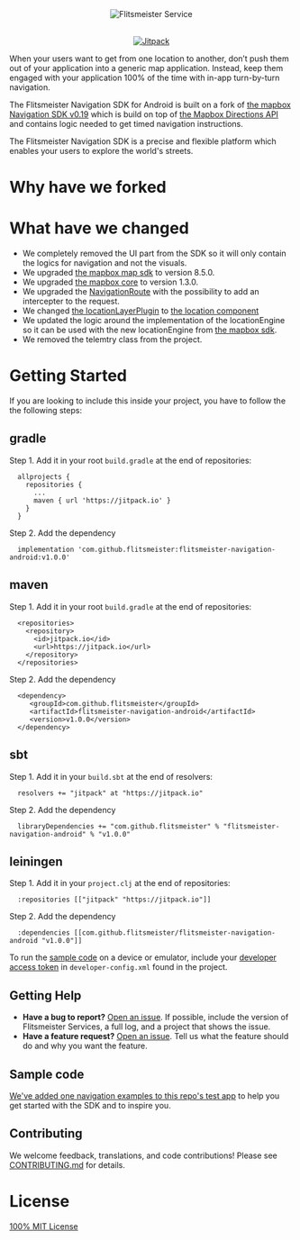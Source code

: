 <div align="center">
  <img src="https://github.com/flitsmeister/flitsmeister-navigation-android/blob/master/.github/splash-image.png?raw=true" alt="Flitsmeister Service">
</div>
<br>
<p align="center">
  <a href="https://jitpack.io/#flitsmeister/flitsmeister-navigation-android">
    <img src="https://jitpack.io/v/flitsmeister/flitsmeister-navigation-android.svg"
         alt="Jitpack">
  </a>
</p>

When your users want to get from one location to another, don’t push them out of your application into a generic map application. Instead, keep them engaged with your application 100% of the time with in-app turn-by-turn navigation.

The Flitsmeister Navigation SDK for Android is built on a fork of [the mapbox Navigation SDK v0.19](https://github.com/flitsmeister/flitsmeister-navigation-android/tree/v0.19.0) which is build on top of [the Mapbox Directions API](https://www.mapbox.com/directions) and contains logic needed to get timed navigation instructions.

The Flitsmeister Navigation SDK is a precise and flexible platform which enables your users to explore the world's streets.

# Why have we forked

# What have we changed
- We completely removed the UI part from the SDK so it will only contain the logics for navigation and not the visuals.
- We upgraded [the mapbox map sdk](https://github.com/mapbox/mapbox-gl-native/tree/master/platform/android) to version 8.5.0.
- We upgraded [the mapbox core](https://github.com/mapbox/mapbox-events-android) to version 1.3.0.
- We upgraded the [NavigationRoute](https://github.com/flitsmeister/flitsmeister-navigation-android/blob/master/libandroid-navigation/src/main/java/com/mapbox/services/android/navigation/v5/navigation/NavigationRoute.java#L425) 
 with the possibility to add an intercepter to the request.
- We changed [the locationLayerPlugin](https://github.com/mapbox/mapbox-plugins-android) to [the location component](https://docs.mapbox.com/android/api/map-sdk/8.5.0/com/mapbox/mapboxsdk/location/LocationComponent.html)
- We updated the logic around the implementation of the locationEngine so it can be used with the new locationEngine from [the mapbox sdk](https://github.com/mapbox/mapbox-gl-native/tree/master/platform/android).
- We removed the telemtry class from the project.

# Getting Started

If you are looking to include this inside your project, you have to follow the the following steps:

## gradle
Step 1. Add it in your root `build.gradle` at the end of repositories:
```
  allprojects {
    repositories {
      ...
      maven { url 'https://jitpack.io' }
    }
  }
```
Step 2. Add the dependency
```
  implementation 'com.github.flitsmeister:flitsmeister-navigation-android:v1.0.0'
```

## maven
Step 1. Add it in your root `build.gradle` at the end of repositories:
```
  <repositories>
    <repository>
      <id>jitpack.io</id>
      <url>https://jitpack.io</url>
    </repository>
  </repositories>
```
Step 2. Add the dependency
```
  <dependency>
     <groupId>com.github.flitsmeister</groupId>
     <artifactId>flitsmeister-navigation-android</artifactId>
     <version>v1.0.0</version>
  </dependency>
```

## sbt
Step 1. Add it in your `build.sbt` at the end of resolvers:
```
  resolvers += "jitpack" at "https://jitpack.io"
```
Step 2. Add the dependency
```
  libraryDependencies += "com.github.flitsmeister" % "flitsmeister-navigation-android" % "v1.0.0"	
```

## leiningen
Step 1. Add it in your `project.clj` at the end of repositories:
```
  :repositories [["jitpack" "https://jitpack.io"]]
```
Step 2. Add the dependency
```
  :dependencies [[com.github.flitsmeister/flitsmeister-navigation-android "v1.0.0"]]
```

To run the [sample code](#sample-code) on a device or emulator, include your [developer access token](https://www.mapbox.com/help/define-access-token/) in `developer-config.xml` found in the project. 

## Getting Help

- **Have a bug to report?** [Open an issue](https://github.com/flitsmeister/flitsmeister-navigation-android/issues). If possible, include the version of Flitsmeister Services, a full log, and a project that shows the issue.
- **Have a feature request?** [Open an issue](https://github.com/flitsmeister/flitsmeister-navigation-android/issues/new). Tell us what the feature should do and why you want the feature.

## <a name="sample-code">Sample code

[We've added one navigation examples to this repo's test app](https://github.com/flitsmeister/flitsmeister-navigation-android/tree/master/app/src/main/java/com/mapbox/services/android/navigation/testapp/) to help you get started with the SDK and to inspire you.

## Contributing

We welcome feedback, translations, and code contributions! Please see [CONTRIBUTING.md](CONTRIBUTING.md) for details.

# License

[100% MIT License](LICENSE)
